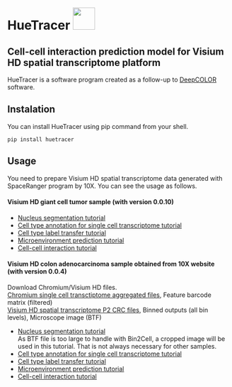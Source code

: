 # HueTracer <img src="src/HueTracer.jpg" width=50>
## Cell-cell interaction prediction model for Visium HD spatial transcriptome platform
HueTracer is a software program created as a follow-up to [DeepCOLOR](https://github.com/kojikoji/deepcolor) software.  


## Instalation
You can install HueTracer using pip command from your shell.
```shell
pip install huetracer
```

## Usage
You need to prepare Visium HD spatial transcriptome data generated with SpaceRanger program by 10X. You can see the usage as follows.

#### Visium HD giant cell tumor sample (with version 0.0.10)
- [Nucleus segmentation tutorial](tutorial/nucleus_segmentation_tutorial.ipynb)  
- [Cell type annotation for single cell transcriptome tutorial](tutorial/single_cell_annotation_tutorial.ipynb)  
- [Cell type label transfer tutorial](tutorial/label_transfer_tutorial.ipynb)  
- [Microenvironment prediction tutorial](tutorial/microenvironment_tutorial.ipynb)  
- [Cell-cell interaction tutorial](tutorial/cell_cell_interaction_tutorial.ipynb)  

#### Visium HD colon adenocarcinoma sample obtained from 10X website (with version 0.0.4)
Download Chromium/Visium HD files.  
[Chromium single cell transctiptome aggregated files](https://www.10xgenomics.com/platforms/visium/product-family/dataset-human-crc), Feature barcode matrix (filtered)  
[Visium HD spatial transcriptome P2 CRC files](https://www.10xgenomics.com/jp/datasets/visium-hd-cytassist-gene-expression-libraries-of-human-crc), Binned outputs (all bin levels), Microscope image (BTF)  
  
- [Nucleus segmentation tutorial](tutorial/nucleus_segmentation_tutorial_10x.ipynb)  
  As BTF file is too large to handle with Bin2Cell, a cropped image will be used in this tutorial. That is not always necessary for other samples.  
- [Cell type annotation for single cell transcriptome tutorial](tutorial/single_cell_annotation_tutorial_10x.ipynb)  
- [Cell type label transfer tutorial](tutorial/label_transfer_tutorial_10x.ipynb)  
- [Microenvironment prediction tutorial](tutorial/microenvironment_tutorial_10x.ipynb)  
- [Cell-cell interaction tutorial](tutorial/cell_cell_interaction_tutorial_10x.ipynb)  
